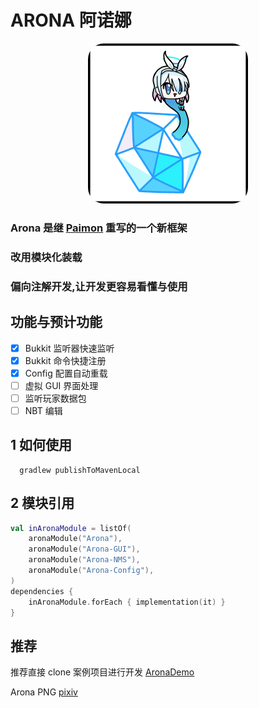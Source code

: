 # ARONA 阿诺娜

<div style="text-align: center">
    <img src="arona.png" alt="Arona~"  style="border-radius: 25px;">
</div>

### Arona 是继 [Paimon](https://github.com/xiaocheng168/Paimon) 重写的一个新框架

### 改用模块化装载

### 偏向注解开发,让开发更容易看懂与使用

## 功能与预计功能

- [x] Bukkit 监听器快速监听
- [x] Bukkit 命令快捷注册
- [x] Config 配置自动重载
- [ ] 虚拟 GUI 界面处理
- [ ] 监听玩家数据包
- [ ] NBT 编辑

## 1 如何使用

```shell
  gradlew publishToMavenLocal
```

## 2 模块引用

```kotlin
val inAronaModule = listOf(
    aronaModule("Arona"),
    aronaModule("Arona-GUI"),
    aronaModule("Arona-NMS"),
    aronaModule("Arona-Config"),
)
dependencies {
    inAronaModule.forEach { implementation(it) }
}
```

## 推荐

推荐直接 clone 案例项目进行开发
[AronaDemo](https://github.com/xiaocheng168/AronaDemo)


Arona PNG [pixiv](https://www.pixiv.net/artworks/120849416)
